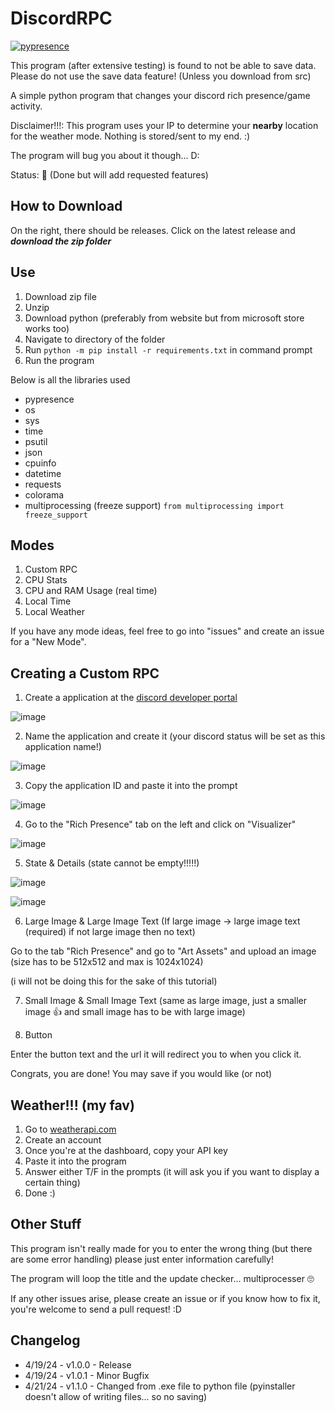 # DiscordRPC
[![pypresence](https://img.shields.io/badge/using-pypresence-00bb88.svg?style=for-the-badge&logo=discord&logoWidth=20)](https://github.com/qwertyquerty/pypresence)

This program (after extensive testing) is found to not be able to save data. Please do not use the save data feature! (Unless you download from src)

A simple python program that changes your discord rich presence/game activity. 

Disclaimer!!!: This program uses your IP to determine your **nearby** location for the weather mode. Nothing is stored/sent to my end. :)

The program will bug you about it though... D:

Status: 🔵 (Done but will add requested features)

## How to Download
On the right, there should be releases. Click on the latest release and __***download the zip folder***__


## Use
1. Download zip file
2. Unzip
3. Download python (preferably from website but from microsoft store works too)
4. Navigate to directory of the folder
5. Run ```python -m pip install -r requirements.txt``` in command prompt
6. Run the program

Below is all the libraries used

- pypresence
- os
- sys
- time
- psutil
- json
- cpuinfo
- datetime
- requests
- colorama
- multiprocessing (freeze support)  ```from multiprocessing import freeze_support```

## Modes

1. Custom RPC
2. CPU Stats
3. CPU and RAM Usage (real time)
4. Local Time
5. Local Weather

If you have any mode ideas, feel free to go into "issues" and create an issue for a "New Mode".

## Creating a Custom RPC

1. Create a application at the [discord developer portal](https://discord.com/developers/applications)

![image](https://github.com/deR0R0/DiscordRPC/assets/126121919/7f2cff0a-be77-4405-b09d-907c6254d3b0)

2. Name the application and create it (your discord status will be set as this application name!)

![image](https://github.com/deR0R0/DiscordRPC/assets/126121919/e416cf42-1337-442d-a24f-bb7e7784f7ce)

3. Copy the application ID and paste it into the prompt

![image](https://github.com/deR0R0/DiscordRPC/assets/126121919/cd050fcc-1e77-4058-9eb8-f853fdd2c839)

4. Go to the "Rich Presence" tab on the left and click on "Visualizer"

![image](https://github.com/deR0R0/DiscordRPC/assets/126121919/790541ae-18cf-4eba-9cfd-80bc9b84d796)

5. State & Details (state cannot be empty!!!!!)

![image](https://github.com/deR0R0/DiscordRPC/assets/126121919/71114849-98c2-4832-bd6f-2cb11ce5de1e)

![image](https://github.com/deR0R0/DiscordRPC/assets/126121919/f2495544-9eab-4704-b3ea-bd2930cf4d07)

6. Large Image & Large Image Text (If large image -> large image text (required) if not large image then no text)

Go to the tab "Rich Presence" and go to "Art Assets" and upload an image (size has to be 512x512 and max is 1024x1024)

(i will not be doing this for the sake of this tutorial)

7. Small Image & Small Image Text (same as large image, just a smaller image 👍 and small image has to be with large image)

8. Button

Enter the button text and the url it will redirect you to when you click it.


Congrats, you are done! You may save if you would like (or not)


## Weather!!! (my fav)

1. Go to [weatherapi.com](https://www.weatherapi.com/)
2. Create an account
3. Once you're at the dashboard, copy your API key
4. Paste it into the program
5. Answer either T/F in the prompts (it will ask you if you want to display a certain thing)
6. Done :)

## Other Stuff

This program isn't really made for you to enter the wrong thing (but there are some error handling) please just enter information carefully!

The program will loop the title and the update checker... multiprocesser 🙄

If any other issues arise, please create an issue or if you know how to fix it, you're welcome to send a pull request! :D


## Changelog

- 4/19/24 - v1.0.0 - Release
- 4/19/24 - v1.0.1 - Minor Bugfix
- 4/21/24 - v1.1.0 - Changed from .exe file to python file (pyinstaller doesn't allow of writing files... so no saving)

  

